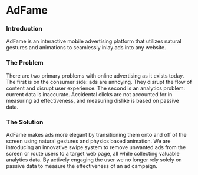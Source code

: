 AdFame
======
### Introduction
AdFame is an interactive mobile advertising platform that utilizes natural 
gestures and animations to seamlessly inlay ads into any website.

### The Problem
There are two primary problems with online advertising as it exists today. 
The first is on the consumer side: ads are annoying. They disrupt the flow 
of content and disrupt user experience. The second is an analytics problem: 
current data is inaccurate. Accidental clicks are not accounted for in 
measuring ad effectiveness, and measuring dislike is based on passive data.

### The Solution
AdFame makes ads more elegant by transitioning them onto and off of the 
screen using natural gestures and physics based animation. We are introducing 
an innovative swipe system to remove unwanted ads from the screen or route 
users to a target web page, all while collecting valuable analytics data. By 
actively engaging the user we no longer rely solely on passive data to 
measure the effectiveness of an ad campaign.